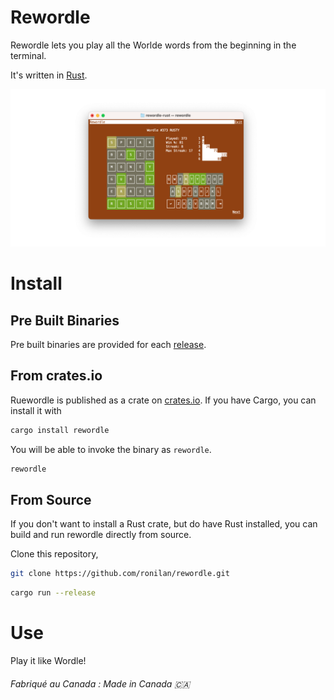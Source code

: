 # Rewordle

Rewordle lets you play all the Worlde words from the beginning in the terminal.

It's written in [Rust](https://www.rust-lang.org/).

<p align=center><img src="./media/social.png" alt="banner" width="640"/></p>

# Install

## Pre Built Binaries

Pre built binaries are provided for each [release](https://github.com/ronilan/rewordle/releases).

## From crates.io
Ruewordle is published as a crate on [crates.io](https://crates.io/crates/rewordle). If you have Cargo, you can install it with
```sh
cargo install rewordle
```

You will be able to invoke the binary as `rewordle`.
```sh
rewordle
```

## From Source
If you don't want to install a Rust crate, but do have Rust installed, you can build and run rewordle directly from source.

Clone this repository,
```sh
git clone https://github.com/ronilan/rewordle.git
```

```sh
cargo run --release
```

# Use

Play it like Wordle!

###### Fabriqué au Canada : Made in Canada 🇨🇦